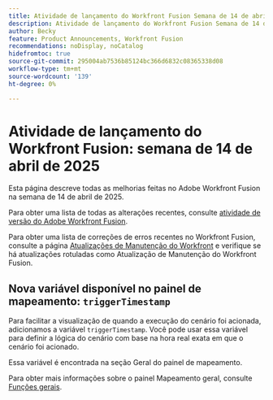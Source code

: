 ```yaml
---
title: Atividade de lançamento do Workfront Fusion Semana de 14 de abril de 2025
description: Atividade de lançamento do Workfront Fusion Semana de 14 de abril de 2025
author: Becky
feature: Product Announcements, Workfront Fusion
recommendations: noDisplay, noCatalog
hidefromtoc: true
source-git-commit: 295004ab7536b85124bc366d6832c08365338d08
workflow-type: tm+mt
source-wordcount: '139'
ht-degree: 0%

---
```


# Atividade de lançamento do Workfront Fusion: semana de 14 de abril de 2025

Esta página descreve todas as melhorias feitas no Adobe Workfront Fusion na semana de 14 de abril de 2025.

Para obter uma lista de todas as alterações recentes, consulte [atividade de versão do Adobe Workfront Fusion](/help/workfront-fusion/fusion-product-releases/fusion-release-activity.md).

Para obter uma lista de correções de erros recentes no Workfront Fusion, consulte a página [Atualizações de Manutenção do Workfront](https://experienceleague.adobe.com/en/docs/workfront-known-issues/releases/current-updates) e verifique se há atualizações rotuladas como Atualização de Manutenção do Workfront Fusion.

## Nova variável disponível no painel de mapeamento: `triggerTimestamp`

Para facilitar a visualização de quando a execução do cenário foi acionada, adicionamos a variável `triggerTimestamp`. Você pode usar essa variável para definir a lógica do cenário com base na hora real exata em que o cenário foi acionado.

Essa variável é encontrada na seção Geral do painel de mapeamento.

Para obter mais informações sobre o painel Mapeamento geral, consulte [Funções gerais](/help/workfront-fusion/references/mapping-panel/functions/general-functions.md).

